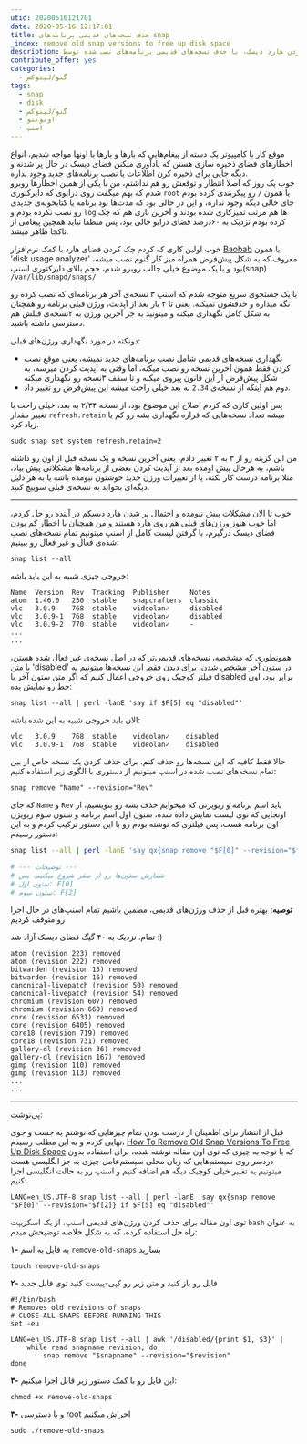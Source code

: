 ```yaml
---
utid: 20200516121701
date: 2020-05-16 12:17:01
title: حذف نسخه‌های قدیمی برنامه‌های snap
_index: remove old snap versions to free up disk space
description: آزاد کردن فضای ذخیره سازی، یا همان خالی کردن هارد دیسک، با حذف نسخه‌های قدیمی برنامه‌های نصب شده توسطsnap
contribute_offer: yes
categories:
  - گنو/لینوکس
tags:
  - snap
  - disk
  - گنو/لینوکس
  - اوبونتو
  - اسنپ
---
```

موقع کار با کامپیوتر یک دسته از پیغام‌هایی که بارها و بارها با اونها مواجه شدیم، انواع اخطارهای فضای ذخیره سازی هستن که یادآوری میکنن فضای دیسک در حال پر شدنه و دیگه جایی برای ذخیره کرن اطلاعات یا نصب برنامه‌های جدید وجود نداره.  
خوب یک روز که اصلا انتظار و توقعش رو هم نداشتم، من با یکی از همین اخطارها روبرو شدم که بهم میگفت روی درایوی که دایرکتوری `root` یا همون `/` رو پیکربندی کرده بودم جای خالی دیگه وجود نداره، و این در حالی بود که مدت‌ها بود برنامه یا کتابخونه‌ی جدیدی رو نصب نکرده بودم و `log` ها هم مرتب تمیزکاری شده بودند و آخرین باری هم که چک کرده بودم نزدیک به ۶۰درصد فضای درایو خالی بود، پس منطقا نباید همچین پیغامی از ناکجا ظاهر میشد.

خوب اولین کاری که کردم چک کردن فضای هارد با کمک نرم‌افزار [Baobab](https://wiki.gnome.org/action/show/Apps/DiskUsageAnalyzer) یا همون 'disk usage analyzer' معروف که به شکل پیش‌فرض همراه میز کار گنوم نصب میشه، بود و با یک موضوع خیلی جالب روبرو شدم، حجم بالای دایرکتوری اسنپ(snap)  
`/var/lib/snapd/snaps/`

با یک جستجوی سریع متوجه شدم که اسنپ ۳ نسخه‌ی آخر هر برنامه‌ای که نصب کرده رو نگه میداره و حذفشون نمیکنه. یعنی تا ۲ بار بعد از آپدیت، ورژن قبلی برنامه رو همچنان به شکل کامل نگهداری میکنه و میتونید به جز آخرین ورژن به ۲نسخه‌ی قبلش هم دسترسی داشته باشید.

دونکته در مورد نگهداری ورژن‌های قبلی:

- نگهداری نسخه‌های قدیمی شامل نصب برنامه‌های جدید نمیشه، یعنی موقع نصب کردن فقط همون آخرین نسخه رو نصب میکنه، اما وقتی به آپدیت کردن میرسه، به شکل پیش‌فرض از این قانون پیروی میکنه و تا سقف ۳نسخه رو نگهداری میکنه
- دوم هم اینکه از نسخه‌ی `2.34` به بعد خیلی راحت میشه این پیش‌فرض رو تغییر داد.

پس اولین کاری که کردم اصلاح این موضوع بود، از نسخه ۲/۳۴ به بعد، خیلی راحت با تغییر مقدار `refresh.retain` میشه تعداد نسخه‌هایی که قراره نگهداری بشه رو کم یا زیاد کرد.

	sudo snap set system refresh.retain=2

من این گزینه رو از ۳ به ۲ تغییر دادم، یعنی آخرین نسخه و یک نسخه قبل از اون رو داشته باشم، به هرحال پیش اومده بعد از آپدیت کردن بعضی از برنامه‌ها مشکلاتی پیش بیاد، مثلا برنامه درست کار نکنه، یا از تغییرات ورژن جدید خوشتون نیومده باشه یا به هر دلیل دیگه‌ای بخواید به نسخه‌ی قبلی سوییچ کنید.

***

خوب تا الان مشکلات پیش نیومده و احتمال پر شدن هارد دیسکم در آینده رو حل کردم، اما خوب هنوز ورژن‌های قبلی هم روی هارد هستند و من همچنان با اخطار کم بودن فضای دیسک درگیرم، با گرفتن لیست کامل از اسنپ میتونیم تمام نسخه‌های نصب شده‌ی فعال و غیر فعال رو ببینیم:

	snap list --all

خروجی چیزی شبیه به این باید باشه:

	Name  Version  Rev  Tracking  Publisher     Notes
	atom  1.46.0   250  stable    snapcrafters  classic
	vlc   3.0.9    768  stable    videolan✓     disabled
	vlc   3.0.9-1  768  stable    videolan✓     disabled
	vlc   3.0.9-2  770  stable    videolan✓     -
	...
	...

همونطوری که مشخصه، نسخه‌های قدیمی‌تر که در اصل نسخه‌ی غیر فعال شده هستن، با متن 'disabled' در ستون آخر مشخص شدن، برای دیدن فقط این نسخه‌ها میتونیم یه فیلتر کوچیک روی خروجی اعمال کنیم که اگر متن ستون آخر با disabled برابر بود، اون خط رو نمایش بده:

	snap list --all | perl -lanE 'say if $F[5] eq "disabled"'

الان باید خروجی شبیه به این شده باشه:

	vlc   3.0.9    768  stable    videolan✓    disabled
	vlc   3.0.9-1  768  stable    videolan✓    disabled

حالا فقط کافیه که این نسخه‌ها رو حذف کنم، برای حذف کردن یک نسخه خاص از بین تمام نسخه‌های نصب شده در اسنپ میتونیم از دستوری با الگوی زیر استفاده کنیم:

	snap remove "Name" --revision="Rev"

که جای `Name` و `Rev` باید اسم برنامه و ریویژنی که میخوایم حذف بشه رو بنویسیم، از اونجایی که توی لیست نمایش داده شده، ستون اول اسم برنامه و ستون سوم ریویژن اون برنامه هست، پس فیلتری که نوشته بودم رو با این دستور ترکیب کردم و به این دستور رسیدم:

``` bash
snap list --all | perl -lanE 'say qx{snap remove "$F[0]" --revision="$f[2]"} if $F[5] eq "disabled"'

# --- توضیحات ---
# شمارش ستون‌ها رو از صفر شروع میکنیم، پس
# ستون اول: F[0]
# ستون سوم: F[2]
```

**توصیه:** بهتره قبل از حذف ورژن‌های قدیمی، مطمین باشیم تمام اسنپ‌های در حال اجرا رو متوقف کردیم

تمام. نزدیک به ۴۰ گیگ فضای دیسک آزاد شد :)

	atom (revision 223) removed
	atom (revision 222) removed
	bitwarden (revision 15) removed
	bitwarden (revision 16) removed
	canonical-livepatch (revision 50) removed
	canonical-livepatch (revision 54) removed
	chromium (revision 607) removed
	chromium (revision 660) removed
	core (revision 6531) removed
	core (revision 6405) removed
	core18 (revision 719) removed
	core18 (revision 731) removed
	gallery-dl (revision 36) removed
	gallery-dl (revision 167) removed
	gimp (revision 110) removed
	gimp (revision 113) removed
	...
	...

***

پی‌نوشت:

قبل از انتشار برای اطمینان از درست بودن تمام چیزهایی که نوشتم یه جست و جوی نهایی کردم و به این مطلب رسیدم، [How To Remove Old Snap Versions To Free Up Disk Space](https://www.linuxuprising.com/2019/04/how-to-remove-old-snap-versions-to-free.html) که با توجه به چیزی که توی اون مقاله نوشته شده، برای استفاده بدون دردسر روی سیستم‌هایی که زبان محلی سیستم‌عامل چیزی به جز انگلیسی هست میتونیم یه تغییر خیلی کوچیک دیگه هم اضافه کنیم و اسنپ رو به حالت انگلیسی اجرا کنیم:

	LANG=en_US.UTF-8 snap list --all | perl -lanE 'say qx{snap remove "$F[0]" --revision="$f[2]} if $F[5] eq "disabled"'

توی اون مقاله برای حذف کردن ورژن‌های قدیمی اسنپ، از یک اسکریپت `bash` به عنوان راه حل استفاده کرده، که به شکل خلاصه توضیحش میدم:

**‍۱-** یه فایل به اسم `remove-old-snaps` بسازید

	touch remove-old-snaps

**۲-** فایل رو باز کنید و متن زیر رو کپی-پیست کنید توی فایل جدید

	#!/bin/bash
	# Removes old revisions of snaps
	# CLOSE ALL SNAPS BEFORE RUNNING THIS
	set -eu

	LANG=en_US.UTF-8 snap list --all | awk '/disabled/{print $1, $3}' |
		while read snapname revision; do
			snap remove "$snapname" --revision="$revision"
	done

**۳-** این فایل رو با کمک دستور زیر قابل اجرا میکنیم:

	chmod +x remove-old-snaps

**۴-** و  با دسترسی root اجراش میکنیم

	sudo ./remove-old-snaps
